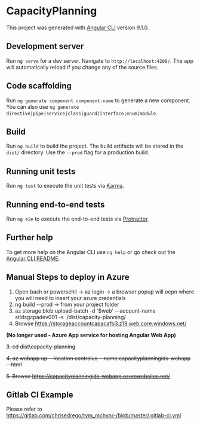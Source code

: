# CapacityPlanning

This project was generated with [Angular CLI](https://github.com/angular/angular-cli) version 9.1.0.

## Development server

Run `ng serve` for a dev server. Navigate to `http://localhost:4200/`. The app will automatically reload if you change any of the source files.

## Code scaffolding

Run `ng generate component component-name` to generate a new component. You can also use `ng generate directive|pipe|service|class|guard|interface|enum|module`.

## Build

Run `ng build` to build the project. The build artifacts will be stored in the `dist/` directory. Use the `--prod` flag for a production build.

## Running unit tests

Run `ng test` to execute the unit tests via [Karma](https://karma-runner.github.io).

## Running end-to-end tests

Run `ng e2e` to execute the end-to-end tests via [Protractor](http://www.protractortest.org/).

## Further help

To get more help on the Angular CLI use `ng help` or go check out the [Angular CLI README](https://github.com/angular/angular-cli/blob/master/README.md).


## Manual Steps to deploy in Azure

1. Open bash or powersehll -> az login -> a browser popup will oepn where you will need to insert your azure credentials
2. ng build --prod -> from your project folder
3. az storage blob upload-batch -d '$web' --account-name stidsgcpadev001 -s ./dist/capacity-planning/
4. Browse https://storageaccountcapacafb3.z19.web.core.windows.net/

**(No longer used - Azure App service for hosting Angular Web App)**

~~3. cd dist\capacity-planning~~

~~4. az webapp up --location centralus --name capacityplanningids-webapp --html~~

~~5. Browse https://capacityplanningids-webapp.azurewebsites.net/~~


## Gitlab CI Example
Please refer to https://gitlab.com/chrisedrego/tym_mchyn/-/blob/master/.gitlab-ci.yml
